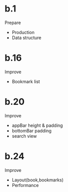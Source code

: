 # b.1
Prepare
- Production
- Data structure

# b.16
Improve
- Bookmark list

# b.20
Improve
- appBar height & padding
- bottomBar padding
- search view

# b.24
Improve
- Layout(book,bookmarks)
- Performance
